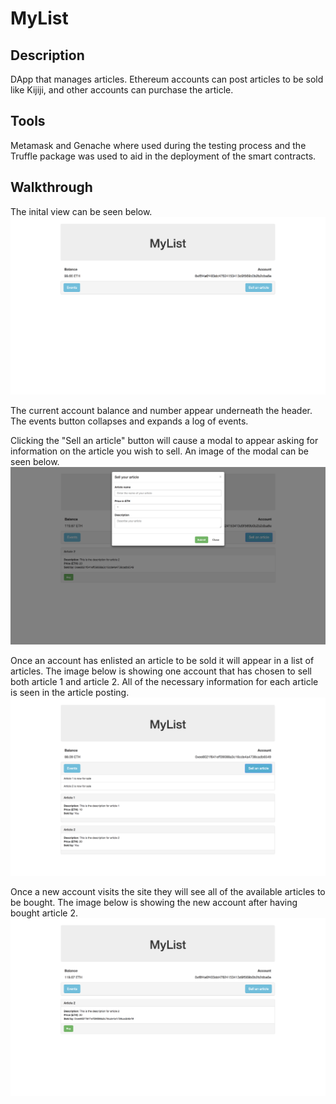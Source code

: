 # MyList

## Description
DApp that manages articles. Ethereum accounts can post articles to be sold like Kijiji, and other accounts can purchase the article.

## Tools
Metamask and Genache where used during the testing process and the Truffle package was used to aid in the deployment of the smart contracts.

## Walkthrough
The inital view can be seen below.
![alt text](images/image4.png)

The current account balance and number appear underneath the header. The events button collapses and expands a log of events.

Clicking the "Sell an article" button will cause a modal to appear asking for information on the article you wish to sell. An image of the modal can be seen below.
![alt text](images/image3.png)

Once an account has enlisted an article to be sold it will appear in a list of articles. The image below is showing one account that has chosen to sell both article 1 and article 2. All of the necessary information for each article is seen in the article posting.
![alt text](images/image1.png)

Once a new account visits the site they will see all of the available articles to be bought. The image below is showing the new account after having bought article 2.
![alt text](images/image2.png)
